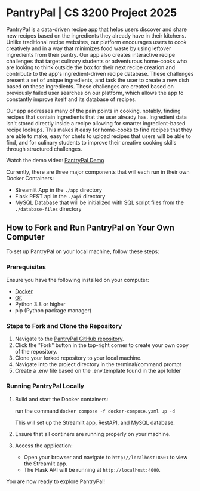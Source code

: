 # PantryPal | CS 3200 Project 2025

PantryPal is a data-driven recipe app that helps users discover and share new recipes based
on the ingredients they already have in their kitchens. Unlike traditional recipe websites, our platform
encourages users to cook creatively and in a way that minimizes food waste by using leftover ingredients
from their pantry. Our app also creates interactive recipe challenges that target culinary students
or adventurous home-cooks who are looking to think outside the box for their next recipe creation
and contribute to the app's ingredient-driven recipe database. These challenges present a set of
unique ingredients, and task the user to create a new dish based on these ingredients. These
challenges are created based on previously failed user searches on our platform, which allows
the app to constantly improve itself and its database of recipes.

Our app addresses many of the pain points in cooking, notably, finding recipes that contain ingredients
that the user already has. Ingredient data isn't stored directly inside a recipe allowing for smarter
ingredient-based recipe lookups. This makes it easy for home-cooks to find recipes that they are able
to make, easy for chefs to upload recipes that users will be able to find, and for culinary students
to improve their creative cooking skills through structured challenges.

Watch the demo video: [PantryPal Demo](https://drive.google.com/file/d/1O5kQdcz-dBqT7gyLYeOu36kS5f0h5-vR/view?usp=sharing)

Currently, there are three major components that will each run in their own Docker Containers:

- Streamlit App in the `./app` directory
- Flask REST api in the `./api` directory
- MySQL Database that will be initialized with SQL script files from the `./database-files` directory

## How to Fork and Run PantryPal on Your Own Computer

To set up PantryPal on your local machine, follow these steps:

### Prerequisites

Ensure you have the following installed on your computer:

- [Docker](https://www.docker.com/)
- [Git](https://git-scm.com/)
- Python 3.8 or higher
- pip (Python package manager)

### Steps to Fork and Clone the Repository

1. Navigate to the [PantryPal GitHub repository](https://github.com/Nate-13/PantryPal).
2. Click the "Fork" button in the top-right corner to create your own copy of the repository.
3. Clone your forked repository to your local machine.
4. Navigate into the project directory in the terminal/command prompt
5. Create a .env file based on the .env.template found in the api folder

### Running PantryPal Locally

1. Build and start the Docker containers:

   run the command `docker compose -f docker-compose.yaml up -d`

   This will set up the Streamlit app, RestAPI, and MySQL database.

2. Ensure that all continers are running properly on your machine.

3. Access the application:
   - Open your browser and navigate to `http://localhost:8501` to view the Streamlit app.
   - The Flask API will be running at `http://localhost:4000`.

You are now ready to explore PantryPal!
